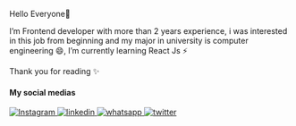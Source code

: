 Hello Everyone👋

I’m Frontend developer with more than 2 years experience, i was interested in this job from beginning and my major in university is computer engineering 😄, I’m currently learning React Js ⚡

Thank you for reading ✨

#### My social medias
<a href="https://www.instagram.com/nargessmk/">
    <img alt="Instagram" src="https://img.shields.io/badge/Instagram-%23fa204a.svg?style=for-the-badge&logo=Instagram&logoColor=white" />
</a>
<a href="https://www.linkedin.com/in/nargessmk/">
    <img alt="linkedin" src="https://img.shields.io/badge/linkedin-01246b?style=for-the-badge&logo=linkedin&logoColor=white" />
</a>
<a href="http://wa.me/+9809233312921">
    <img alt="whatsapp" src="https://img.shields.io/badge/whatsapp-01912d?style=for-the-badge&logo=whatsapp&logoColor=white" />
</a>
<a href="https://twitter.com/nargessmk">
    <img alt="twitter" src="https://img.shields.io/badge/twitter-0384ad?style=for-the-badge&logo=twitter&logoColor=white" />
</a>
